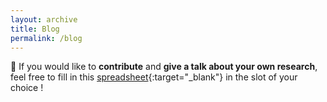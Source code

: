 ```yaml
---
layout: archive
title: Blog
permalink: /blog
---
```


🙏 If you would like to **contribute** and **give a talk about your own research**, feel free to fill in this [spreadsheet](https://docs.google.com/spreadsheets/d/1skb83P8I30XHmjnmyEbPAboy3Lrtavt_jHrD-9Q5U44/edit?usp=sharing){:target="_blank"} in the slot of your choice !